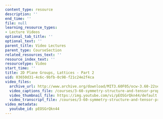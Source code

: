 ```yaml
---
content_type: resource
description: ''
end_time: ''
file: null
learning_resource_types:
- Lecture Videos
optional_tab_title: ''
optional_text: ''
parent_title: Video Lectures
parent_type: CourseSection
related_resources_text: ''
resource_index_text: ''
resourcetype: Video
start_time: ''
title: 2D Plane Groups, Lattices - Part 2
uid: 03650d31-4c6c-9bfb-0c98-f21c24e2f4ca
video_files:
  archive_url: http://www.archive.org/download/MIT3.60F05/ocw-3.60-22sep2005-part2-220k.mp4
  video_captions_file: /courses/3-60-symmetry-structure-and-tensor-properties-of-materials-fall-2005/eb287830b2725c828e454b3457398f1f_pEOSGrQkn44.vtt
  video_thumbnail_file: https://img.youtube.com/vi/pEOSGrQkn44/default.jpg
  video_transcript_file: /courses/3-60-symmetry-structure-and-tensor-properties-of-materials-fall-2005/69f72bc8d2f382220303ae5072243659_pEOSGrQkn44.pdf
video_metadata:
  youtube_id: pEOSGrQkn44
---
```

